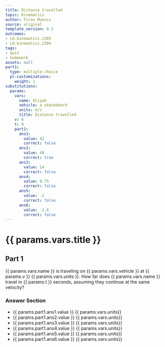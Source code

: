 ```yaml
---
title: Distance travelled
topic: Kinematics
author: Firas Moosvi
source: original
template_version: 0.2
outcomes:
- LO.kinematics.2305
- LO.kinematics.2304
tags:
- quiz
- homework
assets: null
part1:
  type: multiple-choice
  pl-customizations:
    weight: 1
substitutions:
  params:
    vars:
      name: Aliyah
      vehicle: a skateboard
      units: m/s
      title: Distance travelled
    v: 6
    t: 8
    part1:
      ans1:
        value: 42
        correct: false
      ans2:
        value: 48
        correct: true
      ans3:
        value: 14
        correct: false
      ans4:
        value: 0.75
        correct: false
      ans5:
        value: -2
        correct: false
      ans6:
        value: -2.6
        correct: false
---
```

# {{ params.vars.title }}
## Part 1

{{ params.vars.name }} is traveling on {{ params.vars.vehicle }} at {{ params.v }} {{ params.vars.units }}.
How far does {{ params.vars.name }} travel in {{ params.t }} seconds, assuming they continue at the same velocity?

### Answer Section

- {{ params.part1.ans1.value }} {{ params.vars.units}}
- {{ params.part1.ans2.value }} {{ params.vars.units}}
- {{ params.part1.ans3.value }} {{ params.vars.units}}
- {{ params.part1.ans4.value }} {{ params.vars.units}}
- {{ params.part1.ans5.value }} {{ params.vars.units}}
- {{ params.part1.ans6.value }} {{ params.vars.units}}
